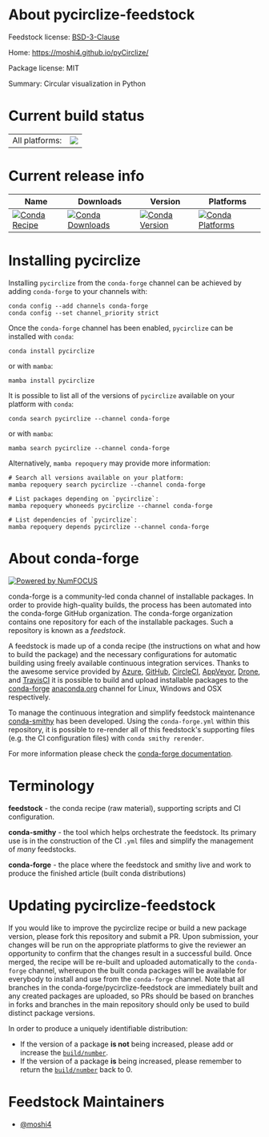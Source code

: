 About pycirclize-feedstock
==========================

Feedstock license: [BSD-3-Clause](https://github.com/conda-forge/pycirclize-feedstock/blob/main/LICENSE.txt)

Home: https://moshi4.github.io/pyCirclize/

Package license: MIT

Summary: Circular visualization in Python

Current build status
====================


<table><tr><td>All platforms:</td>
    <td>
      <a href="https://dev.azure.com/conda-forge/feedstock-builds/_build/latest?definitionId=18360&branchName=main">
        <img src="https://dev.azure.com/conda-forge/feedstock-builds/_apis/build/status/pycirclize-feedstock?branchName=main">
      </a>
    </td>
  </tr>
</table>

Current release info
====================

| Name | Downloads | Version | Platforms |
| --- | --- | --- | --- |
| [![Conda Recipe](https://img.shields.io/badge/recipe-pycirclize-green.svg)](https://anaconda.org/conda-forge/pycirclize) | [![Conda Downloads](https://img.shields.io/conda/dn/conda-forge/pycirclize.svg)](https://anaconda.org/conda-forge/pycirclize) | [![Conda Version](https://img.shields.io/conda/vn/conda-forge/pycirclize.svg)](https://anaconda.org/conda-forge/pycirclize) | [![Conda Platforms](https://img.shields.io/conda/pn/conda-forge/pycirclize.svg)](https://anaconda.org/conda-forge/pycirclize) |

Installing pycirclize
=====================

Installing `pycirclize` from the `conda-forge` channel can be achieved by adding `conda-forge` to your channels with:

```
conda config --add channels conda-forge
conda config --set channel_priority strict
```

Once the `conda-forge` channel has been enabled, `pycirclize` can be installed with `conda`:

```
conda install pycirclize
```

or with `mamba`:

```
mamba install pycirclize
```

It is possible to list all of the versions of `pycirclize` available on your platform with `conda`:

```
conda search pycirclize --channel conda-forge
```

or with `mamba`:

```
mamba search pycirclize --channel conda-forge
```

Alternatively, `mamba repoquery` may provide more information:

```
# Search all versions available on your platform:
mamba repoquery search pycirclize --channel conda-forge

# List packages depending on `pycirclize`:
mamba repoquery whoneeds pycirclize --channel conda-forge

# List dependencies of `pycirclize`:
mamba repoquery depends pycirclize --channel conda-forge
```


About conda-forge
=================

[![Powered by
NumFOCUS](https://img.shields.io/badge/powered%20by-NumFOCUS-orange.svg?style=flat&colorA=E1523D&colorB=007D8A)](https://numfocus.org)

conda-forge is a community-led conda channel of installable packages.
In order to provide high-quality builds, the process has been automated into the
conda-forge GitHub organization. The conda-forge organization contains one repository
for each of the installable packages. Such a repository is known as a *feedstock*.

A feedstock is made up of a conda recipe (the instructions on what and how to build
the package) and the necessary configurations for automatic building using freely
available continuous integration services. Thanks to the awesome service provided by
[Azure](https://azure.microsoft.com/en-us/services/devops/), [GitHub](https://github.com/),
[CircleCI](https://circleci.com/), [AppVeyor](https://www.appveyor.com/),
[Drone](https://cloud.drone.io/welcome), and [TravisCI](https://travis-ci.com/)
it is possible to build and upload installable packages to the
[conda-forge](https://anaconda.org/conda-forge) [anaconda.org](https://anaconda.org/)
channel for Linux, Windows and OSX respectively.

To manage the continuous integration and simplify feedstock maintenance
[conda-smithy](https://github.com/conda-forge/conda-smithy) has been developed.
Using the ``conda-forge.yml`` within this repository, it is possible to re-render all of
this feedstock's supporting files (e.g. the CI configuration files) with ``conda smithy rerender``.

For more information please check the [conda-forge documentation](https://conda-forge.org/docs/).

Terminology
===========

**feedstock** - the conda recipe (raw material), supporting scripts and CI configuration.

**conda-smithy** - the tool which helps orchestrate the feedstock.
                   Its primary use is in the construction of the CI ``.yml`` files
                   and simplify the management of *many* feedstocks.

**conda-forge** - the place where the feedstock and smithy live and work to
                  produce the finished article (built conda distributions)


Updating pycirclize-feedstock
=============================

If you would like to improve the pycirclize recipe or build a new
package version, please fork this repository and submit a PR. Upon submission,
your changes will be run on the appropriate platforms to give the reviewer an
opportunity to confirm that the changes result in a successful build. Once
merged, the recipe will be re-built and uploaded automatically to the
`conda-forge` channel, whereupon the built conda packages will be available for
everybody to install and use from the `conda-forge` channel.
Note that all branches in the conda-forge/pycirclize-feedstock are
immediately built and any created packages are uploaded, so PRs should be based
on branches in forks and branches in the main repository should only be used to
build distinct package versions.

In order to produce a uniquely identifiable distribution:
 * If the version of a package **is not** being increased, please add or increase
   the [``build/number``](https://docs.conda.io/projects/conda-build/en/latest/resources/define-metadata.html#build-number-and-string).
 * If the version of a package **is** being increased, please remember to return
   the [``build/number``](https://docs.conda.io/projects/conda-build/en/latest/resources/define-metadata.html#build-number-and-string)
   back to 0.

Feedstock Maintainers
=====================

* [@moshi4](https://github.com/moshi4/)

